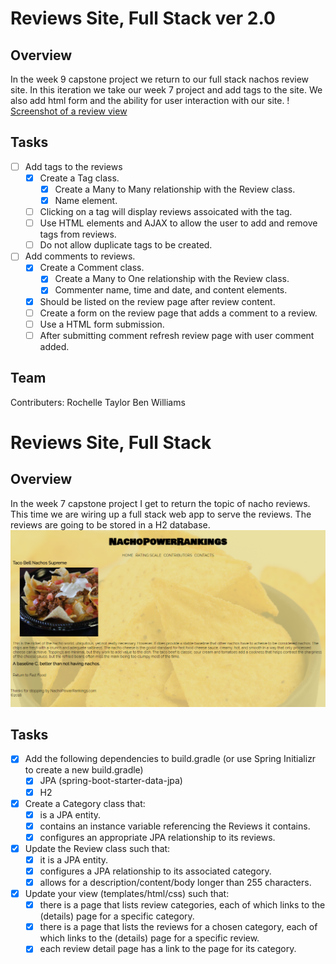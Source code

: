 
# Reviews Site, Full Stack ver 2.0
## Overview
In the week 9 capstone project we return to our full stack nachos review site.  In this iteration we take our week 7 project and add tags to the site.  We also add html form and the ability for user interaction with our site.
! [Screenshot of a review view](screenshotver2.png)
## Tasks
- [ ] Add tags to the reviews
	- [x] Create a Tag class.
		- [x] Create a Many to Many relationship with the Review class.
		- [x] Name element.
	- [ ] Clicking on a tag will display reviews assoicated with the tag.
	- [ ] Use HTML elements and AJAX to allow the user to add and remove tags from reviews.
	- [ ] Do not allow duplicate tags to be created.
- [ ] Add comments to reviews.  
	- [x] Create a Comment class.
		- [x] Create a Many to One relationship with the Review class.
		- [x] Commenter name, time and date, and content elements.   
	- [x] Should be listed on the review page after review content.
	- [ ] Create a form on the review page that adds a comment to a review.
	- [ ] Use a HTML form submission.
	- [ ] After submitting comment refresh review page with user comment added.

## Team
Contributers:
	Rochelle Taylor
	Ben Williams


# Reviews Site, Full Stack
## Overview
In the week 7 capstone project I get to return the topic of nacho reviews. This time we are wiring up a full stack web app to serve the reviews.  The reviews are going to be stored in a H2 database.
![Screenshot of a review view](screenshot.png)
## Tasks
- [x] Add the following dependencies to build.gradle (or use Spring Initializr to create a new build.gradle)
	- [x] JPA (spring-boot-starter-data-jpa)
	- [x] H2
- [x] Create a Category class that:
	- [x] is a JPA entity.
	- [x] contains an instance variable referencing the Reviews it contains.
 	- [x] configures an appropriate JPA relationship to its reviews.
- [x] Update the Review class such that:
	- [x] it is a JPA entity.
	- [x] configures a JPA relationship to its associated category.
	- [x] allows for a description/content/body longer than 255 characters.
- [x] Update your view (templates/html/css) such that:
	- [x] there is a page that lists review categories, each of which links to the (details) page for a specific category.
	- [x] there is a page that lists the reviews for a chosen category, each of which links to the (details) page for a specific review.
	- [x] each review detail page has a link to the page for its category.
